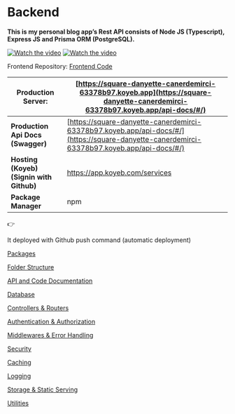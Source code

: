 # Backend

**This is my personal blog app’s Rest API consists of Node JS (Typescript), Express JS and Prisma ORM (PostgreSQL).**

[![Watch the video](https://img.youtube.com/vi/6qjsXQfVpkE/maxresdefault.jpg)](https://www.youtube.com/watch?v=6qjsXQfVpkE)
[![Watch the video](https://img.youtube.com/vi/PZXf5SrEvn4/maxresdefault.jpg)](https://www.youtube.com/watch?v=PZXf5SrEvn4)

Frontend Repository: [Frontend Code](https://github.com/canerdemirci/myblog_frontend)

| **Production Server:** | [https://square-danyette-canerdemirci-63378b97.koyeb.app](https://square-danyette-canerdemirci-63378b97.koyeb.app/api-docs/#/) |
| --- | --- |
| **Production Api Docs (Swagger)** |  [https://square-danyette-canerdemirci-63378b97.koyeb.app/api-docs/#/](https://square-danyette-canerdemirci-63378b97.koyeb.app/api-docs/#/) |
| **Hosting (Koyeb) (Signin with Github)** |  https://app.koyeb.com/services |
| **Package Manager** | npm |****

<aside>
👉

It deployed with Github push command (automatic deployment)

</aside>

[Packages](README/Backend%20138a4b25fe51800a84f5ce04ac0ffa42/Packages%2013fa4b25fe51802d8eadc5e1e30f9bce.md)

[Folder Structure](README/Backend%20138a4b25fe51800a84f5ce04ac0ffa42/Folder%20Structure%20192a4b25fe518077a1aedc2fd4c2d649.md)

[API and Code Documentation](README/Backend%20138a4b25fe51800a84f5ce04ac0ffa42/API%20and%20Code%20Documentation%2013ca4b25fe51808aab96cf672b448057.md)

[Database](README/Backend%20138a4b25fe51800a84f5ce04ac0ffa42/Database%20138a4b25fe5180598415f15bbac102b9.md)

[Controllers & Routers](README/Backend%20138a4b25fe51800a84f5ce04ac0ffa42/Controllers%20&%20Routers%20194a4b25fe5180e8b0cdc7ffa3726fe8.md)

[Authentication & Authorization](README/Backend%20138a4b25fe51800a84f5ce04ac0ffa42//Authentication%20&%20Authorization%2014ea4b25fe5180dc8c5cd1f647be5f01.md)

[Middlewares & Error Handling](README/Backend%20138a4b25fe51800a84f5ce04ac0ffa42/Middlewares%20&%20Error%20Handling%20194a4b25fe5180279f65e89af8eb2c22.md)

[Security](README/Backend%20138a4b25fe51800a84f5ce04ac0ffa42/Security%20191a4b25fe5180418f35cba0c8605d7f.md)

[Caching](README/Backend%20138a4b25fe51800a84f5ce04ac0ffa42/Caching%2018da4b25fe5180229f9ff8b0c9c9642f.md)

[Logging](README/Backend%20138a4b25fe51800a84f5ce04ac0ffa42/Logging%20191a4b25fe51804e97daef05f3cebf72.md)

[Storage & Static Serving](README/Backend%20138a4b25fe51800a84f5ce04ac0ffa42/Storage%20&%20Static%20Serving%2013ca4b25fe5180e3a215c4a8dbf30e7e.md)

[Utilities](README/Backend%20138a4b25fe51800a84f5ce04ac0ffa42/Utilities%20194a4b25fe5180878d0ccb0e9585aa31.md)